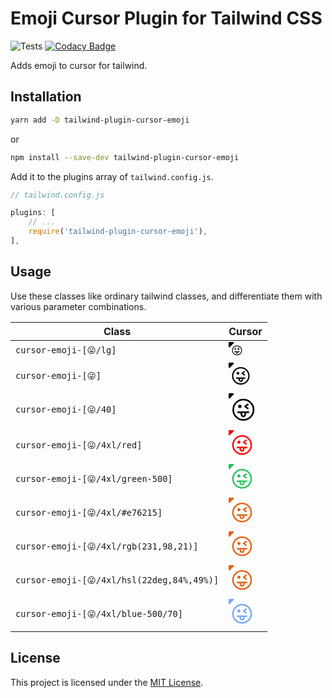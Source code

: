 # Emoji Cursor Plugin for Tailwind CSS
![Tests](https://github.com/neotan/tailwind-plugin-cursor-emoji/workflows/Tests/badge.svg)
[![Codacy Badge](https://app.codacy.com/project/badge/Grade/1e75191e4b1444c59be79054984c5d78)](https://www.codacy.com/gh/neotan/tailwind-plugin-cursor-emoji/dashboard?utm_source=github.com&amp;utm_medium=referral&amp;utm_content=neotan/tailwind-plugin-cursor-emoji&amp;utm_campaign=Badge_Grade)

Adds emoji to cursor for tailwind.

## Installation

```bash
yarn add -D tailwind-plugin-cursor-emoji
```
or
```bash
npm install --save-dev tailwind-plugin-cursor-emoji
```

Add it to the plugins array of `tailwind.config.js`.

```js
// tailwind.config.js

plugins: [
    // ...
    require('tailwind-plugin-cursor-emoji'),
],
```

## Usage

Use these classes like ordinary tailwind classes, and differentiate them with various parameter combinations.

|Class|Cursor|
|---|---|
|`cursor-emoji-[😜/lg]` | <img src='data:image/svg+xml,%3Csvg%20xmlns%3D%22http%3A%2F%2Fwww.w3.org%2F2000%2Fsvg%22%20width%3D%2227%22%20height%3D%2227%22%20viewport%3D%220%200%20100%20100%22%20fill%3D%22%23000000%22%20fill-opacity%3D%221.00%22%20style%3D%22font-size%3A18px%3B%22%3E%3Ctext%20x%3D%2250%25%22%20y%3D%2260%25%22%20text-anchor%3D%22middle%22%20dominant-baseline%3D%22middle%22%3E%F0%9F%98%9C%3C%2Ftext%3E%3Cpath%20d%3D%22M%201.842476487159729%208.157524108886719%20A%201.0792976844564792%201.0792976844564792%200%200%201%209.653412291754648e-8%207.394345760345459%20L%209.653412291754648e-8%201.0792977809906006%20A%201.0792976844564792%201.0792976844564792%200%200%201%201.0792977809906006%209.653412291754648e-8%20L%207.394345283508301%209.653412291754648e-8%20A%201.0792976844564792%201.0792976844564792%200%200%201%208.157524108886719%201.842476487159729%20L%201.842476487159729%208.157524108886719%20Z%20%22%20transform%3D%22matrix(1%200%200%201%20-3.92828e-7%20-0.00000107009)%22%3E%3C%2Fpath%3E%3C%2Fsvg%3E'/>|
|`cursor-emoji-[😜]` | <img src='data:image/svg+xml,%3Csvg%20xmlns%3D%22http%3A%2F%2Fwww.w3.org%2F2000%2Fsvg%22%20width%3D%2239%22%20height%3D%2243%22%20viewport%3D%220%200%20100%20100%22%20fill%3D%22%23000000%22%20fill-opacity%3D%221.00%22%20style%3D%22font-size%3A32px%3B%22%3E%3Ctext%20x%3D%2250%25%22%20y%3D%2260%25%22%20text-anchor%3D%22middle%22%20dominant-baseline%3D%22middle%22%3E%F0%9F%98%9C%3C%2Ftext%3E%3Cpath%20d%3D%22M%201.842476487159729%208.157524108886719%20A%201.0792976844564792%201.0792976844564792%200%200%201%209.653412291754648e-8%207.394345760345459%20L%209.653412291754648e-8%201.0792977809906006%20A%201.0792976844564792%201.0792976844564792%200%200%201%201.0792977809906006%209.653412291754648e-8%20L%207.394345283508301%209.653412291754648e-8%20A%201.0792976844564792%201.0792976844564792%200%200%201%208.157524108886719%201.842476487159729%20L%201.842476487159729%208.157524108886719%20Z%20%22%20transform%3D%22matrix(1%200%200%201%20-3.92828e-7%20-0.00000107009)%22%3E%3C%2Fpath%3E%3C%2Fsvg%3E'/>|
|`cursor-emoji-[😜/40]` | <img src='data:image/svg+xml,%3Csvg%20xmlns%3D%22http%3A%2F%2Fwww.w3.org%2F2000%2Fsvg%22%20width%3D%2247%22%20height%3D%2253%22%20viewport%3D%220%200%20100%20100%22%20fill%3D%22%23000000%22%20fill-opacity%3D%221.00%22%20style%3D%22font-size%3A40px%3B%22%3E%3Ctext%20x%3D%2250%25%22%20y%3D%2260%25%22%20text-anchor%3D%22middle%22%20dominant-baseline%3D%22middle%22%3E%F0%9F%98%9C%3C%2Ftext%3E%3Cpath%20d%3D%22M%201.842476487159729%208.157524108886719%20A%201.0792976844564792%201.0792976844564792%200%200%201%209.653412291754648e-8%207.394345760345459%20L%209.653412291754648e-8%201.0792977809906006%20A%201.0792976844564792%201.0792976844564792%200%200%201%201.0792977809906006%209.653412291754648e-8%20L%207.394345283508301%209.653412291754648e-8%20A%201.0792976844564792%201.0792976844564792%200%200%201%208.157524108886719%201.842476487159729%20L%201.842476487159729%208.157524108886719%20Z%20%22%20transform%3D%22matrix(1%200%200%201%20-3.92828e-7%20-0.00000107009)%22%3E%3C%2Fpath%3E%3C%2Fsvg%3E'/>|
|`cursor-emoji-[😜/4xl/red]` | <img src='data:image/svg+xml,%3Csvg%20xmlns%3D%22http%3A%2F%2Fwww.w3.org%2F2000%2Fsvg%22%20width%3D%2243%22%20height%3D%2248%22%20viewport%3D%220%200%20100%20100%22%20fill%3D%22red%22%20fill-opacity%3D%221.00%22%20style%3D%22font-size%3A36px%3B%22%3E%3Ctext%20x%3D%2250%25%22%20y%3D%2260%25%22%20text-anchor%3D%22middle%22%20dominant-baseline%3D%22middle%22%3E%F0%9F%98%9C%3C%2Ftext%3E%3Cpath%20d%3D%22M%201.842476487159729%208.157524108886719%20A%201.0792976844564792%201.0792976844564792%200%200%201%209.653412291754648e-8%207.394345760345459%20L%209.653412291754648e-8%201.0792977809906006%20A%201.0792976844564792%201.0792976844564792%200%200%201%201.0792977809906006%209.653412291754648e-8%20L%207.394345283508301%209.653412291754648e-8%20A%201.0792976844564792%201.0792976844564792%200%200%201%208.157524108886719%201.842476487159729%20L%201.842476487159729%208.157524108886719%20Z%20%22%20transform%3D%22matrix(1%200%200%201%20-3.92828e-7%20-0.00000107009)%22%3E%3C%2Fpath%3E%3C%2Fsvg%3E'/>|
|`cursor-emoji-[😜/4xl/green-500]` | <img src='data:image/svg+xml,%3Csvg%20xmlns%3D%22http%3A%2F%2Fwww.w3.org%2F2000%2Fsvg%22%20width%3D%2243%22%20height%3D%2248%22%20viewport%3D%220%200%20100%20100%22%20fill%3D%22%2322c55e%22%20fill-opacity%3D%221.00%22%20style%3D%22font-size%3A36px%3B%22%3E%3Ctext%20x%3D%2250%25%22%20y%3D%2260%25%22%20text-anchor%3D%22middle%22%20dominant-baseline%3D%22middle%22%3E%F0%9F%98%9C%3C%2Ftext%3E%3Cpath%20d%3D%22M%201.842476487159729%208.157524108886719%20A%201.0792976844564792%201.0792976844564792%200%200%201%209.653412291754648e-8%207.394345760345459%20L%209.653412291754648e-8%201.0792977809906006%20A%201.0792976844564792%201.0792976844564792%200%200%201%201.0792977809906006%209.653412291754648e-8%20L%207.394345283508301%209.653412291754648e-8%20A%201.0792976844564792%201.0792976844564792%200%200%201%208.157524108886719%201.842476487159729%20L%201.842476487159729%208.157524108886719%20Z%20%22%20transform%3D%22matrix(1%200%200%201%20-3.92828e-7%20-0.00000107009)%22%3E%3C%2Fpath%3E%3C%2Fsvg%3E'/>|
|`cursor-emoji-[😜/4xl/#e76215]` | <img src='data:image/svg+xml,%3Csvg%20xmlns%3D%22http%3A%2F%2Fwww.w3.org%2F2000%2Fsvg%22%20width%3D%2243%22%20height%3D%2248%22%20viewport%3D%220%200%20100%20100%22%20fill%3D%22%23e76215%22%20fill-opacity%3D%221.00%22%20style%3D%22font-size%3A36px%3B%22%3E%3Ctext%20x%3D%2250%25%22%20y%3D%2260%25%22%20text-anchor%3D%22middle%22%20dominant-baseline%3D%22middle%22%3E%F0%9F%98%9C%3C%2Ftext%3E%3Cpath%20d%3D%22M%201.842476487159729%208.157524108886719%20A%201.0792976844564792%201.0792976844564792%200%200%201%209.653412291754648e-8%207.394345760345459%20L%209.653412291754648e-8%201.0792977809906006%20A%201.0792976844564792%201.0792976844564792%200%200%201%201.0792977809906006%209.653412291754648e-8%20L%207.394345283508301%209.653412291754648e-8%20A%201.0792976844564792%201.0792976844564792%200%200%201%208.157524108886719%201.842476487159729%20L%201.842476487159729%208.157524108886719%20Z%20%22%20transform%3D%22matrix(1%200%200%201%20-3.92828e-7%20-0.00000107009)%22%3E%3C%2Fpath%3E%3C%2Fsvg%3E'/>|
|`cursor-emoji-[😜/4xl/rgb(231,98,21)]` | <img src='data:image/svg+xml,%3Csvg%20xmlns%3D%22http%3A%2F%2Fwww.w3.org%2F2000%2Fsvg%22%20width%3D%2243%22%20height%3D%2248%22%20viewport%3D%220%200%20100%20100%22%20fill%3D%22rgb(231%2C98%2C21)%22%20fill-opacity%3D%221.00%22%20style%3D%22font-size%3A36px%3B%22%3E%3Ctext%20x%3D%2250%25%22%20y%3D%2260%25%22%20text-anchor%3D%22middle%22%20dominant-baseline%3D%22middle%22%3E%F0%9F%98%9C%3C%2Ftext%3E%3Cpath%20d%3D%22M%201.842476487159729%208.157524108886719%20A%201.0792976844564792%201.0792976844564792%200%200%201%209.653412291754648e-8%207.394345760345459%20L%209.653412291754648e-8%201.0792977809906006%20A%201.0792976844564792%201.0792976844564792%200%200%201%201.0792977809906006%209.653412291754648e-8%20L%207.394345283508301%209.653412291754648e-8%20A%201.0792976844564792%201.0792976844564792%200%200%201%208.157524108886719%201.842476487159729%20L%201.842476487159729%208.157524108886719%20Z%20%22%20transform%3D%22matrix(1%200%200%201%20-3.92828e-7%20-0.00000107009)%22%3E%3C%2Fpath%3E%3C%2Fsvg%3E'/>|
|`cursor-emoji-[😜/4xl/hsl(22deg,84%,49%)]` | <img src='data:image/svg+xml,%3Csvg%20xmlns%3D%22http%3A%2F%2Fwww.w3.org%2F2000%2Fsvg%22%20width%3D%2243%22%20height%3D%2248%22%20viewport%3D%220%200%20100%20100%22%20fill%3D%22hsl(22deg%2C84%25%2C49%25)%22%20fill-opacity%3D%221.00%22%20style%3D%22font-size%3A36px%3B%22%3E%3Ctext%20x%3D%2250%25%22%20y%3D%2260%25%22%20text-anchor%3D%22middle%22%20dominant-baseline%3D%22middle%22%3E%F0%9F%98%9C%3C%2Ftext%3E%3Cpath%20d%3D%22M%201.842476487159729%208.157524108886719%20A%201.0792976844564792%201.0792976844564792%200%200%201%209.653412291754648e-8%207.394345760345459%20L%209.653412291754648e-8%201.0792977809906006%20A%201.0792976844564792%201.0792976844564792%200%200%201%201.0792977809906006%209.653412291754648e-8%20L%207.394345283508301%209.653412291754648e-8%20A%201.0792976844564792%201.0792976844564792%200%200%201%208.157524108886719%201.842476487159729%20L%201.842476487159729%208.157524108886719%20Z%20%22%20transform%3D%22matrix(1%200%200%201%20-3.92828e-7%20-0.00000107009)%22%3E%3C%2Fpath%3E%3C%2Fsvg%3E'/>|
|`cursor-emoji-[😜/4xl/blue-500/70]` | <img src='data:image/svg+xml,%3Csvg%20xmlns%3D%22http%3A%2F%2Fwww.w3.org%2F2000%2Fsvg%22%20width%3D%2243%22%20height%3D%2248%22%20viewport%3D%220%200%20100%20100%22%20fill%3D%22%233b82f6%22%20fill-opacity%3D%220.70%22%20style%3D%22font-size%3A36px%3B%22%3E%3Ctext%20x%3D%2250%25%22%20y%3D%2260%25%22%20text-anchor%3D%22middle%22%20dominant-baseline%3D%22middle%22%3E%F0%9F%98%9C%3C%2Ftext%3E%3Cpath%20d%3D%22M%201.842476487159729%208.157524108886719%20A%201.0792976844564792%201.0792976844564792%200%200%201%209.653412291754648e-8%207.394345760345459%20L%209.653412291754648e-8%201.0792977809906006%20A%201.0792976844564792%201.0792976844564792%200%200%201%201.0792977809906006%209.653412291754648e-8%20L%207.394345283508301%209.653412291754648e-8%20A%201.0792976844564792%201.0792976844564792%200%200%201%208.157524108886719%201.842476487159729%20L%201.842476487159729%208.157524108886719%20Z%20%22%20transform%3D%22matrix(1%200%200%201%20-3.92828e-7%20-0.00000107009)%22%3E%3C%2Fpath%3E%3C%2Fsvg%3E'/>|

## License

This project is licensed under the [MIT License](/LICENSE).